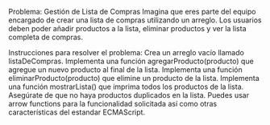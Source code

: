 Problema: Gestión de Lista de Compras
Imagina que eres parte del equipo encargado de crear una lista de compras utilizando un arreglo. Los usuarios deben poder añadir productos a la lista, eliminar productos y ver la lista completa de compras.

Instrucciones para resolver el problema:
Crea un arreglo vacío llamado listaDeCompras.
Implementa una función agregarProducto(producto) que agregue un nuevo producto al final de la lista.
Implementa una función eliminarProducto(producto) que elimine un producto de la lista.
Implementa una función mostrarLista() que imprima todos los productos de la lista.
Asegúrate de que no haya productos duplicados en la lista.
Puedes usar arrow functions para la funcionalidad solicitada así como otras características del estandar ECMAScript.
